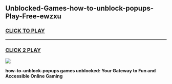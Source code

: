 
## Unblocked-Games-how-to-unblock-popups-Play-Free-ewzxu
<h3>
<a href="https://premium76.site?title=how-to-unblock-popups&ref=20M">CLICK TO PLAY</a></h3>
<hr>

<h3>
<a href="https://premium76.site?title=how-to-unblock-popups&ref=20M">CLICK 2 PLAY</a>
  
</h3>

<a href="https://premium76.site?title=how-to-unblock-popups&ref=19M"><img src="https://clearcache.store/games.png"></a>


**how-to-unblock-popups games unblocked: Your Gateway to Fun and Accessible Online Gaming**
